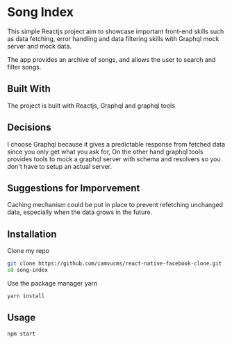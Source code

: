 # Song Index

This simple Reactjs project aim to showcase important front-end skills such as data fetching, error handling and data filtering
skills with Graphql mock server and mock data.

The app provides an archive of songs, and allows the user to search and filter songs.

## Built With

The project is built with Reactjs,  Graphql and graphql tools

## Decisions

I choose Graphql because it gives a predictable response from fetched data since you only get what you ask for, On the other hand
graphql tools provides tools to mock a graphql server with schema and resolvers so you don't have to setup an actual server.

## Suggestions for Imporvement

Caching mechanism could be put in place to prevent refetching unchanged data, especially when the data grows in the future.



## Installation

Clone my repo
```bash
git clone https://github.com/iamvucms/react-native-facebook-clone.git
cd song-index
```
Use the package manager yarn

```bash
yarn install
```

## Usage
```bash
npm start
```
